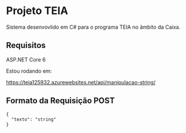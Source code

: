 # Projeto TEIA

Sistema desenvovlido em C# para o programa TEIA no âmbito da Caixa. 

## Requisitos
ASP.NET Core 6

Estou rodando em: 

https://teia125932.azurewebsites.net/api/manipulacao-string/

## Formato da Requisição POST
```
{
  "texto": "string"
}
```
